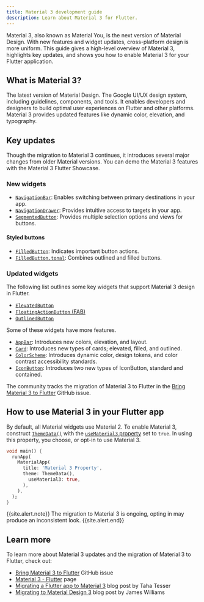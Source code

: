 ```yaml
---
title: Material 3 development guide
description: Learn about Material 3 for Flutter.
---
```

Material 3, also known as Material You, is the next version of Material Design. 
With new features and widget updates, cross-platform design is more uniform. 
This guide gives a high-level overview of Material 3, highlights key updates, 
and shows you how to enable Material 3 for your Flutter application.

## What is Material 3? 
The latest version of Material Design. 
The Google UI/UX design system, including guidelines, 
components, and tools. 
It enables developers and designers to build optimal user experiences 
on Flutter and other platforms. 
Material 3 provides updated features like dynamic color, elevation, 
and typography.

## Key updates
Though the migration to Material 3 continues, 
it introduces several major changes from older Material versions. 
You can demo the Material 3 features with the Material 3 Flutter Showcase.

### New widgets

* [`NavigationBar`][]: Enables switching between primary destinations 
in your app.
* [`NavigationDrawer`][]: Provides intuitive access to targets in your app. 
* [`SegmentedButton`][]: Provides multiple selection options and 
views for buttons.

#### Styled buttons 
* [`FilledButton`][]: Indicates important button actions. 
* [`FilledButton.tonal`][]: Combines outlined and filled buttons.

### Updated widgets
The following list outlines some key widgets that support 
Material 3 design in Flutter. 
* [`ElevatedButton`][]
* [`FloatingActionButton` (FAB)][] 
* [`OutlinedButton`][] 

Some of these widgets have more features.

* [`AppBar`][]: Introduces new colors, elevation, and layout. 
* [`Card`][]: Introduces new types of cards; elevated, filled, and outlined. 
* [`ColorScheme`][]: Introduces dynamic color, design tokens, and color 
contrast accessibility standards. 
* [`IconButton`][]: Introduces two new types of IconButton, 
standard and contained.  

The community tracks the migration of Material 3 to Flutter in the 
[Bring Material 3 to Flutter][] GitHub issue.

## How to use Material 3 in your Flutter app

By default, all Material widgets use Material 2.
To enable Material 3, construct [`ThemeData()`][] with the 
[`useMaterial3` property][] set to `true`.
In using this property, you choose, or opt-in to use Material 3. 

```dart
void main() {
  runApp(
    MaterialApp(
      title: 'Material 3 Property',
      theme: ThemeData(),
        useMaterial3: true,
      ),
    ),
  );
}
```

{{site.alert.note}}
  The migration to Material 3 is ongoing, 
  opting in may produce an inconsistent look.
{{site.alert.end}}

## Learn more

To learn more about Material 3 updates and the migration of Material 3 to Flutter, 
check out:    

* [Bring Material 3 to Flutter][] GitHub issue 
* [Material 3 - Flutter][] page 
* [Migrating a Flutter app to Material 3][] blog post by Taha Tesser
* [Migrating to Material Design 3][] blog post by James Williams

[`AppBar`]: {{site.api}}/flutter/material/AppBar-class.html
[Bring Material 3 to Flutter]: {{site.github}}//flutter/flutter/issues/91605
[`Card`]: {{site.api}}/flutter/material/Card-class.html
[`ColorScheme`]: {{site.api}}/flutter/material/ColorScheme-class.html
[`ElevatedButton`]: {{site.api}}/flutter/material/ElevatedButton-class.html
[`FilledButton`]: https://m3.material.io/components/buttons/guidelines#9ecffdb3-ef29-47e7-8d5d-f78b404fcafe
[`FilledButton.tonal`]: https://m3.material.io/components/buttons/guidelines#07a1577b-aaf5-4824-a698-03526421058b
[`FloatingActionButton` (FAB)]: https://m3.material.io/components/floating-action-button/overview
[`IconButton`]: {{site.api}}/flutter/material/IconButton-class.html
[`MaterialApp()`]: {{site.api}}/flutter/material/MaterialApp-class.html
[Material 3 - Flutter]: https://m3.material.io/develop/flutter
[Migrating a Flutter app to Material 3]: https://blog.codemagic.io/migrating-a-flutter-app-to-material-3/
[Migrating to Material Design 3]: https://material.io/blog/blog/blog/migrating-material-3
[`NavigationBar`]: {{site.api}}/flutter/material/NavigationBar-class.html
[`NavigationDrawer`]: https://m3.material.io/components/navigation-drawer/overview 
[`OutlinedButton`]:  {{site.api}}/flutter/material/OutlinedButton-class.html
[`SegmentedButton`]: https://m3.material.io/components/segmented-buttons/overview
[`ThemeData()`]: {{site.api}}/flutter/material/ThemeData-class.html
[`useMaterial3` property]: {{site.api}}/flutter/material/ThemeData/useMaterial3.html